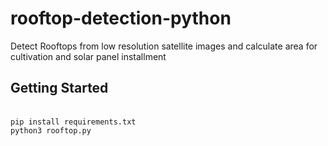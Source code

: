 # rooftop-detection-python
Detect Rooftops from low resolution satellite images and calculate area for cultivation and solar panel installment
## Getting Started
<br>
<code>pip install requirements.txt</code><br>
<code>python3 rooftop.py</code>
